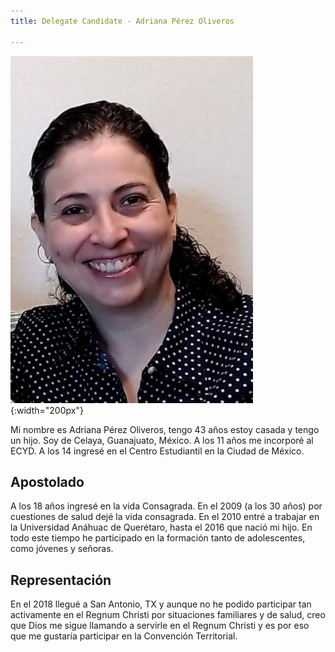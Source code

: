 ```yaml
---
title: Delegate Candidate - Adriana Pérez Oliveros

---
```


![Adriana Pérez Oliveros](images/adriana-perez.jpeg){:width="200px"} 

Mi nombre es Adriana Pérez Oliveros, tengo 43 años estoy casada y tengo un hijo. Soy de Celaya, Guanajuato, México. A los 11 años me incorporé al ECYD. A los 14 ingresé en el Centro Estudiantil en la Ciudad de México.

## Apostolado
A los 18 años ingresé en la vida Consagrada. En el 2009 (a los 30 años) por cuestiones de salud dejé la vida consagrada. En el 2010 entré a trabajar en la Universidad Anáhuac de Querétaro, hasta el 2016 que nació mi hijo. En todo este tiempo he participado en la formación tanto de adolescentes, como jóvenes y señoras. 

## Representación
En el 2018 llegué a San Antonio, TX y aunque no he podido participar tan activamente en el Regnum Christi por situaciones familiares y de salud, creo que Dios me sigue llamando a servirle en el Regnum Christi y es por eso que me gustaría participar en la Convención Territorial. 



